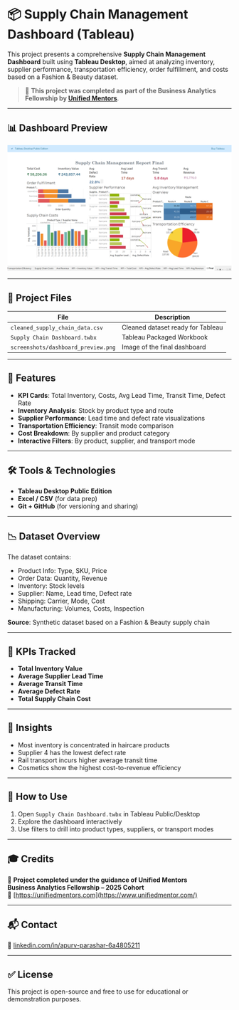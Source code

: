 # 📦 Supply Chain Management Dashboard (Tableau)

This project presents a comprehensive **Supply Chain Management Dashboard** built using **Tableau Desktop**, aimed at analyzing inventory, supplier performance, transportation efficiency, order fulfillment, and costs based on a Fashion & Beauty dataset.

> 🧠 **This project was completed as part of the Business Analytics Fellowship by [Unified Mentors](https://unifiedmentors.com/)**.

---

## 📊 Dashboard Preview

![Dashboard Screenshot](https://github.com/Apurv-8121/supply-chain-dashboard/blob/main/6.png)


---

## 📁 Project Files

| File                             | Description                             |
|----------------------------------|-----------------------------------------|
| `cleaned_supply_chain_data.csv`  | Cleaned dataset ready for Tableau       |
| `Supply Chain Dashboard.twbx`    | Tableau Packaged Workbook               |
| `screenshots/dashboard_preview.png` | Image of the final dashboard         |

---

## 🚀 Features

- **KPI Cards**: Total Inventory, Costs, Avg Lead Time, Transit Time, Defect Rate
- **Inventory Analysis**: Stock by product type and route
- **Supplier Performance**: Lead time and defect rate visualizations
- **Transportation Efficiency**: Transit mode comparison
- **Cost Breakdown**: By supplier and product category
- **Interactive Filters**: By product, supplier, and transport mode

---

## 🛠️ Tools & Technologies

- **Tableau Desktop Public Edition**
- **Excel / CSV** (for data prep)
- **Git + GitHub** (for versioning and sharing)

---

## 📉 Dataset Overview

The dataset contains:
- Product Info: Type, SKU, Price
- Order Data: Quantity, Revenue
- Inventory: Stock levels
- Supplier: Name, Lead time, Defect rate
- Shipping: Carrier, Mode, Cost
- Manufacturing: Volumes, Costs, Inspection

**Source**: Synthetic dataset based on a Fashion & Beauty supply chain

---

## 📌 KPIs Tracked

- **Total Inventory Value**
- **Average Supplier Lead Time**
- **Average Transit Time**
- **Average Defect Rate**
- **Total Supply Chain Cost**

---

## 🧠 Insights

- Most inventory is concentrated in haircare products
- Supplier 4 has the lowest defect rate
- Rail transport incurs higher average transit time
- Cosmetics show the highest cost-to-revenue efficiency

---

## 📎 How to Use

1. Open `Supply Chain Dashboard.twbx` in Tableau Public/Desktop
2. Explore the dashboard interactively
3. Use filters to drill into product types, suppliers, or transport modes

---

## 🎓 Credits

📌 **Project completed under the guidance of Unified Mentors  
Business Analytics Fellowship – 2025 Cohort**  
🔗 [https://unifiedmentors.com](https://www.unifiedmentor.com/)

---

## 📬 Contact

🔗 [linkedin.com/in/apurv-parashar-6a4805211](https://www.linkedin.com/in/apurv-parashar-6a4805211/)

---

## ✅ License

This project is open-source and free to use for educational or demonstration purposes.
